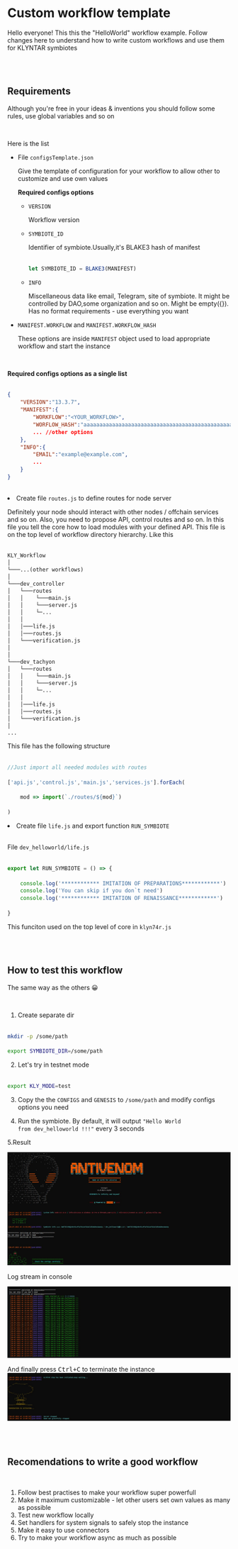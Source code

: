 # Custom workflow template


Hello everyone! This this the "HelloWorld" workflow example. Follow changes here to understand how to write custom workflows and use them for KLYNTAR symbiotes

<br/><br/>

## <b>Requirements</b>

Although you're free in your ideas & inventions you should follow some rules, use global variables and so on

<br/>

Here is the list

<ul>

<li>File <code>configsTemplate.json</code></li>

Give the template of configuration for your workflow to allow other to customize and use own values


<b>Required configs options</b>

<ul>


<li><code>VERSION</code></li>

Workflow version

<li><code>SYMBIOTE_ID</code></li>

Identifier of symbiote.Usually,it's BLAKE3 hash of manifest

```js

let SYMBIOTE_ID = BLAKE3(MANIFEST)

```

<li><code>INFO</code></li>

Miscellaneous data like email, Telegram, site of symbiote. It might be controlled by DAO,some organization and so on. Might be empty({}). Has no format requirements - use everything you want

</ul>

<li><code>MANIFEST.WORKFLOW</code> and <code>MANIFEST.WORKFLOW_HASH</code></li>

These options are inside <code>MANIFEST</code> object used to load appropriate workflow and start the instance

</ul>

<br/>

<b>Required configs options as a single list</b>

```json

{
    "VERSION":"13.3.7",
    "MANIFEST":{
        "WORKFLOW":"<YOUR_WORKFLOW>",
        "WORFLOW_HASH":"aaaaaaaaaaaaaaaaaaaaaaaaaaaaaaaaaaaaaaaaaaaaaaaaaaaaaaaaaaaaaaaa",//BLAKE3 hash
        ... //other options
    },
    "INFO":{
        "EMAIL":"example@example.com",
        ...
    }
}

```

<br/>

<li>Create file <code>routes.js</code> to define routes for node server</li>

Definitely your node should interact with other nodes / offchain services and so on. Also, you need to propose API, control routes and so on. In this file you tell the core how to load modules with your defined API. This file is on the top level of workflow directory hierarchy. Like this

```shell

KLY_Workflow
│
└───...(other workflows)
│     
└───dev_controller
│   └───routes   
│   │    └───main.js
│   │    └───server.js
│   │    └─... 
│   │
│   │───life.js
│   │───routes.js
│   └───verification.js
│
│
└───dev_tachyon
│   └───routes   
│   │    └───main.js
│   │    └───server.js
│   │    └─... 
│   │
│   │───life.js
│   │───routes.js
│   └───verification.js
│
...

```

This file has the following structure

```js

//Just import all needed modules with routes

['api.js','control.js','main.js','services.js'].forEach(
    
    mod => import(`./routes/${mod}`)
    
)


```

<li>Create file <code>life.js</code> and export function <code>RUN_SYMBIOTE</code></li>

<br/>

File <code>dev_helloworld/life.js</code>

```js

export let RUN_SYMBIOTE = () => {

    console.log('************ IMITATION OF PREPARATIONS************')
    console.log('You can skip if you don`t need')
    console.log('************ IMITATION OF RENAISSANCE************')

}

```

This funciton used on the top level of core in <code>klyn74r.js</code>


</ul>

<br/><br/>

## <b>How to test this workflow</b>

The same way as the others 😀

<br/>

1. Create separate dir
   
```bash

mkdir -p /some/path

export SYMBIOTE_DIR=/some/path

```

2. Let's try in testnet mode

```bash

export KLY_MODE=test

```
3. Copy the  the <code>CONFIGS</code> and <code>GENESIS</code> to <code>/some/path</code> and modify configs options you need

4. Run the symbiote. By default, it will output <code>"Hello World from dev_helloworld !!!"</code> every 3 seconds

5.Result

<img src="./assets/0.jpg">

Log stream in console

<img src="./assets/1.jpg">

And finally press <kbd>Ctrl+C</kbd> to terminate the instance
<br/>
<img src="./assets/2.jpg">

<br/><br/>

## <b>Recomendations to write a good workflow</b>

<br/>

<ol>

<li>Follow best practises to make your workflow super powerfull</li>
<li>Make it maximum customizable - let other users set own values as many as possible</li>
<li>Test new workflow locally</li>
<li>Set handlers for system signals to safely stop the instance</li>
<li>Make it easy to use connectors</li>
<li>Try to make your workflow async as much as possible</li>

</ol>